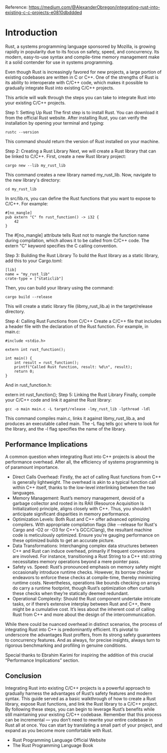 Reference: https://medium.com/@AlexanderObregon/integrating-rust-into-existing-c-c-projects-e0810dbddded

# Introduction

Rust, a systems programming language sponsored by Mozilla, is growing rapidly in popularity due to its focus on safety, speed, and concurrency. Its modern, easy-to-use syntax and compile-time memory management make it a solid contender for use in systems programming.

Even though Rust is increasingly favored for new projects, a large portion of existing codebases are written in C or C++. One of the strengths of Rust is its ability to interoperate with C/C++ code, which makes it possible to gradually integrate Rust into existing C/C++ projects.

This article will walk through the steps you can take to integrate Rust into your existing C/C++ projects.

Step 1: Setting Up Rust
The first step is to install Rust. You can download it from the official Rust website. After installing Rust, you can verify the installation by opening your terminal and typing:

```
rustc --version
```

This command should return the version of Rust installed on your machine.

Step 2: Creating a Rust Library
Next, we will create a Rust library that can be linked to C/C++. First, create a new Rust library project:

```
cargo new --lib my_rust_lib
```

This command creates a new library named my_rust_lib. Now, navigate to the new library's directory:
```
cd my_rust_lib
```
In src/lib.rs, you can define the Rust functions that you want to expose to C/C++. For example:


```
#[no_mangle]
pub extern "C" fn rust_function() -> i32 {
    42
}
```

The #[no_mangle] attribute tells Rust not to mangle the function name during compilation, which allows it to be called from C/C++ code. The extern "C" keyword specifies the C calling convention.

Step 3: Building the Rust Library
To build the Rust library as a static library, add this to your Cargo.toml:

```
[lib]
name = "my_rust_lib"
crate-type = ["staticlib"]
```

Then, you can build your library using the command:

```
cargo build --release
```

This will create a static library file (libmy_rust_lib.a) in the target/release directory.

Step 4: Calling Rust Functions from C/C++
Create a C/C++ file that includes a header file with the declaration of the Rust function. For example, in main.c:


```
#include <stdio.h>

extern int rust_function();

int main() {
    int result = rust_function();
    printf("Called Rust function, result: %d\n", result);
    return 0;
}

```
And in rust_function.h:

extern int rust_function();
Step 5: Linking the Rust Library
Finally, compile your C/C++ code and link it against the Rust library:


```
gcc -o main main.c -L target/release -lmy_rust_lib -lpthread -ldl

```
This command compiles main.c, links it against libmy_rust_lib.a, and produces an executable called main. The -L flag tells gcc where to look for the library, and the -l flag specifies the name of the library.

## Performance Implications
A common question when integrating Rust into C++ projects is about the performance overhead. After all, the efficiency of systems programming is of paramount importance.

 - Direct Calls Overhead: Firstly, the act of calling Rust functions from C++ is generally lightweight. The overhead is akin to a typical function call within C++ itself, thanks to the low-level interlinking between the two languages.
 - Memory Management: Rust’s memory management, devoid of a garbage collector and rooted in its RAII (Resource Acquisition Is Initialization) principle, aligns closely with C++. Thus, you shouldn’t anticipate significant disparities in memory performance.
 - Optimization Levels: Both Rust and C++ offer advanced optimizing compilers. With appropriate compilation flags (like --release for Rust's Cargo and -O2 or -O3 for C++'s GCC/Clang), the resultant machine code is meticulously optimized. Ensure you're gauging performance on these optimized builds to get an accurate picture.
 - Data Transformations: Interchanging complex data structures between C++ and Rust can induce overhead, primarily if frequent conversions are involved. For instance, transitioning a Rust String to a C++ std::string necessitates memory operations beyond a mere pointer pass.
 - Safety vs. Speed: Rust’s pronounced emphasis on memory safety might occasionally introduce runtime checks. However, its borrow checker endeavors to enforce these checks at compile-time, thereby minimizing runtime costs. Nevertheless, operations like bounds checking on arrays do carry a runtime footprint, though Rust’s optimization often curtails these checks when they’re statically deemed redundant.
 - Operational Complexity: Should the Rust component undertake intricate tasks, or if there’s extensive interplay between Rust and C++, there might be a cumulative cost. It’s less about the inherent cost of calling Rust from C++ and more about the design of the intercommunication.

While there could be nuanced overhead in distinct scenarios, the process of integrating Rust into C++ is predominantly efficient. It’s pivotal to underscore the advantages Rust proffers, from its strong safety guarantees to concurrency features. And as always, for precise insights, always turn to rigorous benchmarking and profiling in genuine conditions.

Special thanks to Ebrahim Karimi for inspiring the addition of this crucial “Performance Implications” section.

## Conclusion
Integrating Rust into existing C/C++ projects is a powerful approach to gradually harness the advantages of Rust’s safety features and modern syntax. This guide served as a basic walkthrough of how to create a Rust library, expose Rust functions, and link the Rust library to a C/C++ project. By following these steps, you can begin to leverage Rust’s benefits while still maintaining your existing C/C++ codebase. Remember that this process can be incremental — you don’t need to rewrite your entire codebase in Rust all at once. You can start by translating a small part of your project, and expand as you become more comfortable with Rust.

 - Rust Programming Language Official Website
 - The Rust Programming Language Book
